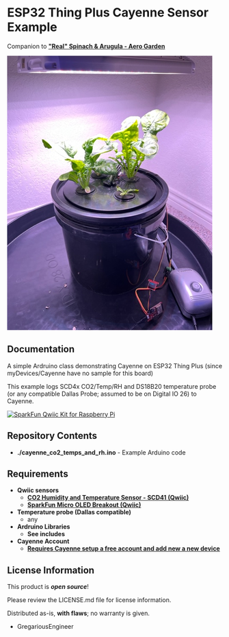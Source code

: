 # ESP32 Thing Plus Cayenne Sensor Example

Companion to [**"Real" Spinach & Arugula - Aero Garden**](https://www.gregariousengineering.com/2022/04/real-spinach-arugula-aero-garden.html)

<img src="https://github.com/GregariousEngineering/ESP32ThingPlusCayenneSensor/blob/master/images/AeroSetup.jpg">

Documentation
-------------------

A simple Ardruino class demonstrating Cayenne on ESP32 Thing Plus (since myDevices/Cayenne have no sample for this board)

This example logs SCD4x CO2/Temp/RH and DS18B20 temperature probe (or any compatible Dallas Probe; assumed to be on Digital IO 26) to Cayenne.

[![SparkFun Qwiic Kit for Raspberry Pi](https://cdn.sparkfun.com//assets/parts/1/4/2/4/1/15663-SparkFun_Thing_Plus_-_ESP32_WROOM-01.jpg)](https://www.sparkfun.com/products/15663)


Repository Contents
-------------------
* **./cayenne_co2_temps_and_rh.ino** - Example Arduino code 


Requirements
--------------
* **Qwiic sensors**
   * **[CO2 Humidity and Temperature Sensor - SCD41 (Qwiic)](https://www.sparkfun.com/products/18366)**
   * **[SparkFun Micro OLED Breakout (Qwiic)](https://www.sparkfun.com/products/14532)**
* **Temperature probe (Dallas compatible)**
   * any
* **Ardruino Libraries**
   * **See includes**
* **Cayenne Account**
   * **[Requires Cayenne setup a free account and add new a new device](https://developers.mydevices.com/cayenne/landing/jumpstart-arduino-projects-cayenne/)**

License Information
-------------------

This product is _**open source**_! 

Please review the LICENSE.md file for license information. 

Distributed as-is, **with flaws**; no warranty is given.

- GregariousEngineer
